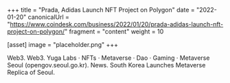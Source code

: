 +++
title = "Prada, Adidas Launch NFT Project on Polygon"
date = "2022-01-20"
canonicalUrl = "https://www.coindesk.com/business/2022/01/20/prada-adidas-launch-nft-project-on-polygon/"
fragment = "content"
weight = 10

[asset]
    image = "placeholder.png"
+++

Web3. Web3. Yuga Labs · NFTs · Metaverse · Dao · Gaming · Metaverse Seoul 
(opengov.seoul.go.kr). News. South Korea Launches Metaverse Replica of 
Seoul.
